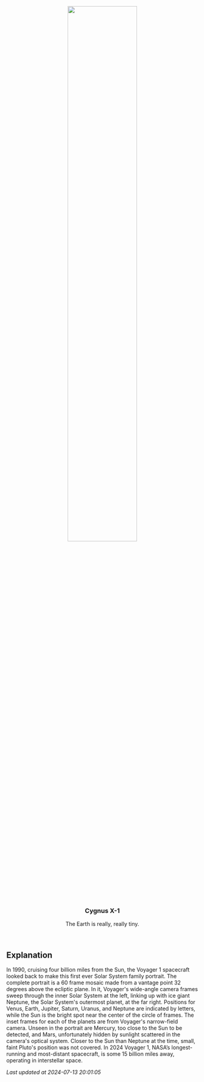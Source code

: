 <p align='center'>
    <img src='https://apod.nasa.gov/apod/image/2407/ssportrait_vg1.jpg' width='60%' />
    <h3 align="center">Cygnus X-1</h3>
    <p align="center">The Earth is really, really tiny.</p>
</p>
<br/>

Explanation
--
In 1990, cruising four billion miles from the Sun, the Voyager 1 spacecraft looked back to make this first ever Solar System family portrait. The complete portrait is a 60 frame mosaic made from a vantage point 32 degrees above the ecliptic plane. In it, Voyager's wide-angle camera frames sweep through the inner Solar System at the left, linking up with ice giant Neptune, the Solar System's outermost planet, at the far right. Positions for Venus, Earth, Jupiter, Saturn, Uranus, and Neptune are indicated by letters, while the Sun is the bright spot near the center of the circle of frames. The inset frames for each of the planets are from Voyager's narrow-field camera. Unseen in the portrait are Mercury, too close to the Sun to be detected, and Mars, unfortunately hidden by sunlight scattered in the camera's optical system. Closer to the Sun than Neptune at the time, small, faint Pluto's position was not covered. In 2024 Voyager 1, NASA’s longest-running and most-distant spacecraft, is some 15 billion miles away, operating in interstellar space.


*Last updated at 2024-07-13 20:01:05*
